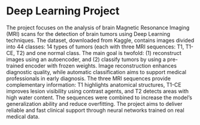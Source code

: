 # Deep Learning Project
The project focuses on the analysis of brain Magnetic Resonance Imaging (MRI) scans for the detection of brain tumors using Deep Learning techniques. The dataset, downloaded from Kaggle, contains images divided into 44 classes: 14 types of tumors (each with three MRI sequences: T1, T1-CE, T2) and one normal class. The main goal is twofold: (1) reconstruct images using an autoencoder, and (2) classify tumors by using a pre-trained encoder with frozen weights. Image reconstruction enhances diagnostic quality, while automatic classification aims to support medical professionals in early diagnosis. The three MRI sequences provide complementary information: T1 highlights anatomical structures, T1-CE improves lesion visibility using contrast agents, and T2 detects areas with high water content. The sequences were combined to increase the model’s generalization ability and reduce overfitting. The project aims to deliver reliable and fast clinical support through neural networks trained on real medical data.

